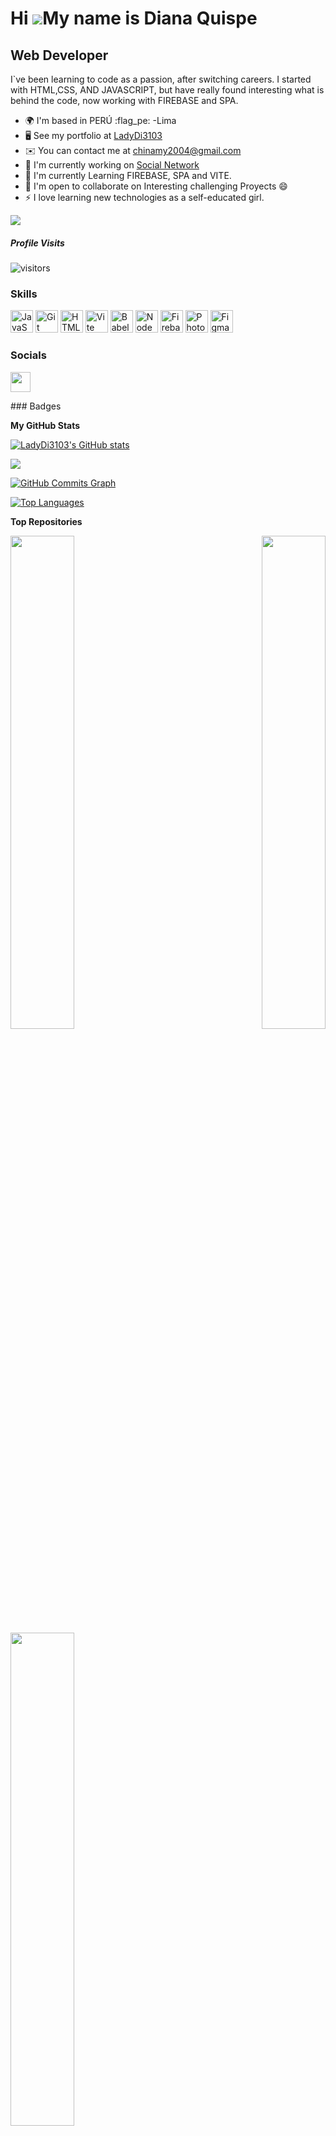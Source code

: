 Hi ![](https://user-images.githubusercontent.com/18350557/176309783-0785949b-9127-417c-8b55-ab5a4333674e.gif)My name is Diana Quispe
====================================================================================================================================

Web Developer
-------------

I\`ve been learning to code as a passion, after switching careers. I started with HTML,CSS, AND JAVASCRIPT, but have really found interesting what is behind the code, now working with FIREBASE and SPA.

* 🌍  I'm based in PERÚ :flag_pe: -Lima
* 🖥️  See my portfolio at [LadyDi3103](http://github.com/LadyDi3103?tab=repositories)
* ✉️  You can contact me at [chinamy2004@gmail.com](mailto:chinamy2004@gmail.com)
* 🚀  I'm currently working on [Social Network](http://https://github.com/LadyDi3103/DEV005-social-network)
* 🧠  I'm currently Learning FIREBASE, SPA and VITE.
* 🤝  I'm open to collaborate on Interesting challenging Proyects 😄
* ⚡  I love learning new technologies as a self-educated girl.

<a href="https://www.github.com/LadyDi3103" target="_blank" rel="noreferrer"><img
src="https://img.shields.io/github/followers/LadyDi3103?logo=github&style=for-the-badge&color=facc15&labelColor=27272a" /></a>
##### Profile Visits
![visitors](https://visitor-badge.laobi.icu/badge?page_id=LadyDi3103)

### Skills

<p align="left">
<a href="https://developer.mozilla.org/en-US/docs/Web/JavaScript" target="_blank" rel="noreferrer"><img src="https://raw.githubusercontent.com/danielcranney/readme-generator/main/public/icons/skills/javascript-colored.svg" width="36" height="36" alt="JavaScript" /></a>
<a href="https://git-scm.com/" target="_blank" rel="noreferrer"><img src="https://raw.githubusercontent.com/danielcranney/readme-generator/main/public/icons/skills/git-colored.svg" width="36" height="36" alt="Git" /></a>
<a href="https://developer.mozilla.org/en-US/docs/Glossary/HTML5" target="_blank" rel="noreferrer"><img src="https://raw.githubusercontent.com/danielcranney/readme-generator/main/public/icons/skills/html5-colored.svg" width="36" height="36" alt="HTML5" /></a>
<a href="https://vitejs.dev/" target="_blank" rel="noreferrer"><img src="https://raw.githubusercontent.com/danielcranney/readme-generator/main/public/icons/skills/vite-colored.svg" width="36" height="36" alt="Vite" /></a>
<a href="https://babeljs.io/" target="_blank" rel="noreferrer"><img src="https://raw.githubusercontent.com/danielcranney/readme-generator/main/public/icons/skills/babel-colored.svg" width="36" height="36" alt="Babel" /></a>
<a href="https://nodejs.org/en/" target="_blank" rel="noreferrer"><img src="https://raw.githubusercontent.com/danielcranney/readme-generator/main/public/icons/skills/nodejs-colored.svg" width="36" height="36" alt="NodeJS" /></a>
<a href="https://firebase.google.com/" target="_blank" rel="noreferrer"><img src="https://raw.githubusercontent.com/danielcranney/readme-generator/main/public/icons/skills/firebase-colored.svg" width="36" height="36" alt="Firebase" /></a>
<a href="https://www.adobe.com/uk/products/photoshop.html" target="_blank" rel="noreferrer"><img src="https://raw.githubusercontent.com/danielcranney/readme-generator/main/public/icons/skills/photoshop-colored.svg" width="36" height="36" alt="Photoshop" /></a>
<a href="https://www.figma.com/" target="_blank" rel="noreferrer"><img src="https://raw.githubusercontent.com/danielcranney/readme-generator/main/public/icons/skills/figma-colored.svg" width="36" height="36" alt="Figma" /></a>
</p>

### Socials

<p align="left"> <a href="https://www.github.com/LadyDi3103" target="_blank" rel="noreferrer"><img src="https://raw.githubusercontent.com/danielcranney/readme-generator/main/public/icons/socials/github.svg" width="32" height="32" /></a></p>
### Badges

<b>My GitHub Stats</b>

<a href="http://www.github.com/LadyDi3103"><img src="https://github-readme-stats.vercel.app/api?username=LadyDi3103&show_icons=true&hide=&count_private=true&title_color=ec4899&text_color=0891b2&icon_color=facc15&bg_color=27272a&hide_border=true&show_icons=true" alt="LadyDi3103's GitHub stats" /></a>

<a href="http://www.github.com/LadyDi3103"><img src="https://github-readme-streak-stats.herokuapp.com/?user=LadyDi3103&stroke=0891b2&background=27272a&ring=ec4899&fire=ec4899&currStreakNum=0891b2&currStreakLabel=ec4899&sideNums=0891b2&sideLabels=0891b2&dates=0891b2&hide_border=true" /></a>

<a href="http://www.github.com/LadyDi3103"><img src="https://github-readme-activity-graph.cyclic.app/graph?username=LadyDi3103&bg_color=27272a&color=0891b2&line=facc15&point=0891b2&area_color=27272a&area=true&hide_border=true&custom_title=GitHub%20Commits%20Graph" alt="GitHub Commits Graph" /></a>

<a href="https://github.com/LadyDi3103" align="left"><img src="https://github-readme-stats.vercel.app/api/top-langs/?username=LadyDi3103&langs_count=10&title_color=ec4899&text_color=0891b2&icon_color=facc15&bg_color=27272a&hide_border=true&locale=en&custom_title=Top%20%Languages" alt="Top Languages" /></a>

<b>Top Repositories</b>

<div width="100%" align="center"><a href="https://github.com/LadyDi3103/DEV005-social-network" align="left"><img align="left" width="45%" src="https://github-readme-stats.vercel.app/api/pin/?username=LadyDi3103&repo=DEV005-social-network&title_color=ec4899&text_color=0891b2&icon_color=facc15&bg_color=27272a&hide_border=true&locale=en" /></a><a href="https://github.com/LadyDi3103/DEV005-cipher" align="right"><img align="right" width="45%" src="https://github-readme-stats.vercel.app/api/pin/?username=LadyDi3103&repo=DEV005-cipher&title_color=ec4899&text_color=0891b2&icon_color=facc15&bg_color=27272a&hide_border=true&locale=en" /></a></div><br /><br /><br /><br /><br /><br /><br />

<br /><br /><br /><br /><br />

<div width="100%" align="center"><a href="https://github.com/LadyDi3103/DEV005-data-lovers" align="left"><img align="left" width="45%" src="https://github-readme-stats.vercel.app/api/pin/?username=LadyDi3103&repo=DEV005-data-lovers&title_color=ec4899&text_color=0891b2&icon_color=facc15&bg_color=27272a&hide_border=true&locale=en" /></a></div>

